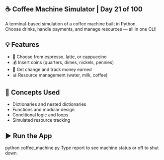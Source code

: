 ## ☕ Coffee Machine Simulator | Day 21 of 100

A terminal-based simulation of a coffee machine built in Python.  
Choose drinks, handle payments, and manage resources — all in one CLI!

## 💡 Features

- 🥤 Choose from espresso, latte, or cappuccino
- 💰 Insert coins (quarters, dimes, nickels, pennies)
- 🧾 Get change and track money earned
- 📊 Resource management (water, milk, coffee)

## 🧠 Concepts Used

- Dictionaries and nested dictionaries
- Functions and modular design
- Conditional logic and loops
- Simulated resource tracking

## ▶️ Run the App

python coffee_machine.py
Type report to see machine status or off to shut down.
